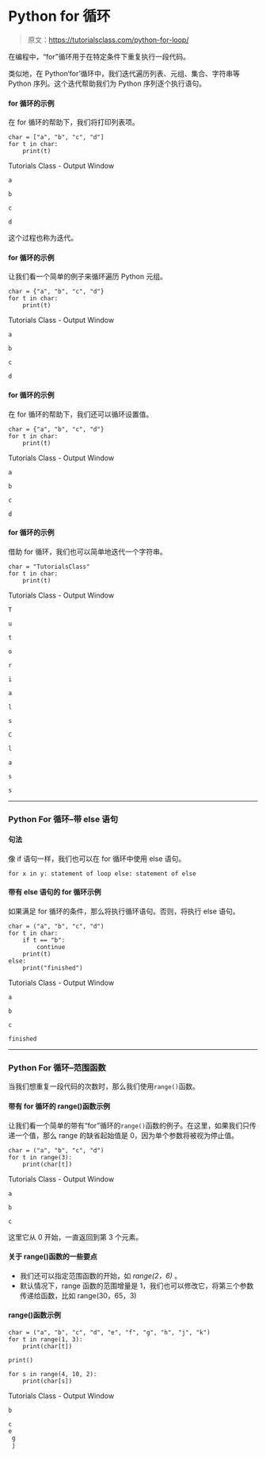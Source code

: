 # Python for 循环

> 原文：<https://tutorialsclass.com/python-for-loop/>

在编程中，“for”循环用于在特定条件下重复执行一段代码。

类似地，在 Python‘for’循环中，我们迭代遍历列表、元组、集合、字符串等 Python 序列。这个迭代帮助我们为 Python 序列逐个执行语句。

#### for 循环的示例

在 for 循环的帮助下，我们将打印列表项。

```
char = ["a", "b", "c", "d"]
for t in char:
    print(t)
```

Tutorials Class - Output Window

```
a

b

c

d
```

这个过程也称为迭代。

#### for 循环的示例

让我们看一个简单的例子来循环遍历 Python 元组。

```
char = {"a", "b", "c", "d"}
for t in char:
    print(t)
```

Tutorials Class - Output Window

```
a

b

c

d
```

#### for 循环的示例

在 for 循环的帮助下，我们还可以循环设置值。

```
char = {"a", "b", "c", "d"}
for t in char:
    print(t)
```

Tutorials Class - Output Window

```
a

b

c

d
```

#### for 循环的示例

借助 for 循环，我们也可以简单地迭代一个字符串。

```
char = "TutorialsClass"
for t in char:
    print(t)
```

Tutorials Class - Output Window

```
T

u

t

o

r

i

a

l

s

C

l

a

s

s
```

* * *

### Python For 循环–带 else 语句

#### 句法

像 if 语句一样，我们也可以在 for 循环中使用 else 语句。

`for x in y:
statement of loop
else:
statement of else`

#### 带有 else 语句的 for 循环示例

如果满足 for 循环的条件，那么将执行循环语句。否则，将执行 else 语句。

```
char = ("a", "b", "c", "d")
for t in char:
    if t == "b":
        continue
    print(t)
else:
    print("finished")
```

Tutorials Class - Output Window

```
a

b

c

finished
```

* * *

### Python For 循环–范围函数

当我们想重复一段代码的次数时，那么我们使用`range()`函数。

#### 带有 for 循环的 range()函数示例

让我们看一个简单的带有“for”循环的`range()`函数的例子。在这里，如果我们只传递一个值，那么 range 的缺省起始值是 0，因为单个参数将被视为停止值。

```
char = ("a", "b", "c", "d")
for t in range(3):      
    print(char[t])
```

Tutorials Class - Output Window

```
a

b

c
```

这里它从 0 开始，一直返回到第 3 个元素。

#### **关于 range()函数的一些要点**

*   我们还可以指定范围函数的开始，如 *range(2，6)* 。
*   默认情况下，range 函数的范围增量是 1，我们也可以修改它，将第三个参数传递给函数，比如 range(30，65，3)

#### range()函数示例

```
char = ("a", "b", "c", "d", "e", "f", "g", "h", "j", "k")
for t in range(1, 3):
    print(char[t])

print()

for s in range(4, 10, 2):
    print(char[s])
```

Tutorials Class - Output Window

```
b

c
e 
 g 
 j
```